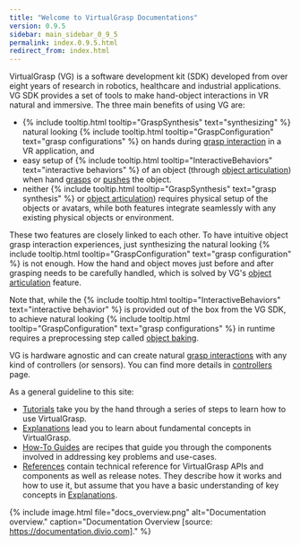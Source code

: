```yaml
---
title: "Welcome to VirtualGrasp Documentations"
version: 0.9.5
sidebar: main_sidebar_0_9_5
permalink: index.0.9.5.html
redirect_from: index.html
---
```


VirtualGrasp (VG) is a software development kit (SDK) developed from over eight years of research in robotics, healthcare and industrial applications.
VG SDK provides a set of tools to make hand-object interactions in VR natural and immersive. The three main benefits of using VG are:
* {% include tooltip.html tooltip="GraspSynthesis" text="synthesizing" %} natural looking {% include tooltip.html tooltip="GraspConfiguration" text="grasp configurations" %} on hands during [grasp interaction](grasp_interaction.0.9.5.html) in a VR application, and
* easy setup of {% include tooltip.html tooltip="InteractiveBehaviors" text="interactive behaviors" %} of an object (through [object articulation](object_articulation.0.9.5.html)) when hand [grasps](grasp_interaction.0.9.5.html) or [pushes](push_interaction.0.9.5.html) the object. 
* neither {% include tooltip.html tooltip="GraspSynthesis" text="grasp synthesis" %} or [object articulation](object_articulation.0.10.0.html)) requires physical setup of the objects or avatars, while both features integrate seamlessly with any existing physical objects or environment.

These two features are closely linked to each other. 
To have intuitive object grasp interaction experiences, just synthesizing the natural looking 
{% include tooltip.html tooltip="GraspConfiguration" text="grasp configuration" %} is not enough. How the hand and object moves just before and after grasping needs to be carefully handled, which is solved by VG's [object articulation](object_articulation.0.9.5.html) feature.


Note that, while the {% include tooltip.html tooltip="InteractiveBehaviors" text="interactive behavior" %} is provided out of the box from the VG SDK, 
to achieve natural looking {% include tooltip.html tooltip="GraspConfiguration" text="grasp configurations" %} in runtime
requires a preprocessing step called [object baking](object_baking.0.9.5.html).

VG is hardware agnostic and can create natural [grasp interactions](grasp_interaction.0.9.5.html) with any kind of controllers (or sensors). 
You can find more details in [controllers](controllers.0.9.5.html) page.

As a general guideline to this site:

* [Tutorials](unity_get_started_installation.0.9.5.html) take you by the hand through a series of steps to learn how to use VirtualGrasp.
* [Explanations](controllers.0.9.5.html) lead you to learn about fundamental concepts in VirtualGrasp.
* [How-To Guides](unity_component_myvirtualgrasp.0.9.5.html) are recipes that guide you through the components involved in addressing key problems and use-cases.
* [References](virtualgrasp_unityapi.0.9.5.html) contain technical reference for VirtualGrasp APIs and components as well as release notes. They describe how it works and how to use it,
 but assume that you have a basic understanding of key concepts in [Explanations](controllers.0.9.5.html).

{% include image.html file="docs_overview.png" alt="Documentation overview." caption="Documentation Overview [source: https://documentation.divio.com]." %}
